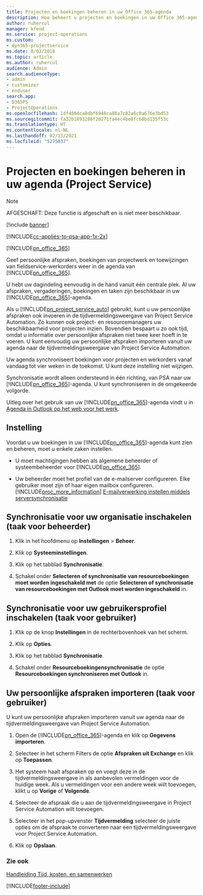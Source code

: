 ```yaml
---
title: Projecten en boekingen beheren in uw Office 365-agenda
description: Hoe beheert u projecten en boekingen in uw Office 365-agenda
author: ruhercul
manager: kfend
ms.service: project-operations
ms.custom:
- dyn365-projectservice
ms.date: 8/03/2018
ms.topic: article
ms.author: ruhercul
audience: Admin
search.audienceType:
- admin
- customizer
- enduser
search.app:
- D365PS
- ProjectOperations
ms.openlocfilehash: 1df4864ca8dbf6948ca88a7c82a6c0a676e3bd53
ms.sourcegitcommit: fa32b1893286f20271fa4ec4be8fc68bd135f53c
ms.translationtype: HT
ms.contentlocale: nl-NL
ms.lasthandoff: 02/15/2021
ms.locfileid: "5275037"
---
```

# <a name="manage-projects-and-bookings-in-your-calendar-project-service"></a>Projecten en boekingen beheren in uw agenda (Project Service)

> [!Note]
> AFGESCHAFT: Deze functie is afgeschaft en is niet meer beschikbaar.

[!include [banner](../includes/psa-now-project-operations.md)]

[!INCLUDE[cc-applies-to-psa-app-1x-2x](../includes/cc-applies-to-psa-app-1x-2x.md)]

[!INCLUDE[pn_office_365](../includes/pn-office-365.md)] 

Geef persoonlijke afspraken, boekingen van projectwerk en toewijzingen van fieldservice-werkorders weer in de agenda van [!INCLUDE[pn_office_365](../includes/pn-office-365.md)].  
  
 U hebt uw dagindeling eenvoudig in de hand vanuit één centrale plek. Al uw afspraken, vergaderingen, boekingen en taken zijn beschikbaar in uw [!INCLUDE[pn_office_365](../includes/pn-office-365.md)]-agenda.  
  
 Als u [!INCLUDE[pn_project_service_auto](../includes/pn-project-service-auto.md)] gebruikt, kunt u uw persoonlijke afspraken ook invoeren in de tijdvermeldingsweergave van Project Service Automation. Zo kunnen ook project- en resourcemanagers uw beschikbaarheid voor projecten inzien. Bovendien bespaart u zo ook tijd, omdat u informatie over persoonlijke afspraken niet twee keer hoeft in te voeren. U kunt eenvoudig uw persoonlijke afspraken importeren vanuit uw agenda naar de tijdvermeldingsweergave van Project Service Automation.  
  
 Uw agenda synchroniseert boekingen voor projecten en werkorders vanaf vandaag tot vier weken in de toekomst. U kunt deze instelling niet wijzigen.  
  
 Synchronisatie wordt alleen ondersteund in één richting, van PSA naar uw [!INCLUDE[pn_office_365](../includes/pn-office-365.md)]-agenda. U kunt synchroniseren in de omgekeerde volgorde. 
  
 Uitleg over het gebruik van uw [!INCLUDE[pn_office_365](../includes/pn-office-365.md)]-agenda vindt u in [Agenda in Outlook op het web voor het werk](https://support.office.com/article/Calendar-in-Outlook-on-the-web-for-business-5219c457-d1fe-4c2f-9032-1a816b88e936).  
  
## <a name="setup"></a>Instelling  
 Voordat u uw boekingen in uw [!INCLUDE[pn_office_365](../includes/pn-office-365.md)]-agenda kunt zien en beheren, moet u enkele zaken instellen.  
  
- U moet machtigingen hebben als algemene beheerder of systeembeheerder voor [!INCLUDE[pn_office_365](../includes/pn-office-365.md)].  
  
- Uw beheerder moet het profiel van de e-mailserver configureren. Elke gebruiker moet zijn of haar eigen mailbox configureren. [!INCLUDE[proc_more_information](../includes/proc-more-information.md)] [E-mailverwerking instellen middels serversynchronisatie](https://docs.microsoft.com/dynamics365/customerengagement/on-premises/admin/set-up-server-side-synchronization-of-email-appointments-contacts-and-tasks)  
  
## <a name="turn-on-synchronization-for-your-organization-admin-task"></a>Synchronisatie voor uw organisatie inschakelen (taak voor beheerder)  
  
1.  Klik in het hoofdmenu op **Instellingen** > **Beheer**.  
  
2.  Klik op **Systeeminstellingen**.  
  
3.  Klik op het tabblad **Synchronisatie**.  
  
4.  Schakel onder **Selecteren of synchronisatie van resourceboekingen moet worden ingeschakeld met** de optie **Selecteren of synchronisatie van resourceboekingen met Outlook moet worden ingeschakeld** in.  
  
## <a name="turn-on-synchronization-for-your-user-profile-user-task"></a>Synchronisatie voor uw gebruikersprofiel inschakelen (taak voor gebruiker)  
  
1.  Klik op de knop **Instellingen** in de rechterbovenhoek van het scherm.  
  
2.  Klik op **Opties**.  
  
3.  Klik op het tabblad **Synchronisatie**.  
  
4.  Schakel onder **Resourceboekingensynchronisatie** de optie **Resourceboekingen synchroniseren met Outlook** in.  
  
## <a name="import-your-personal-appointments-user-task"></a>Uw persoonlijke afspraken importeren (taak voor gebruiker)  
 U kunt uw persoonlijke afspraken importeren vanuit uw agenda naar de tijdvermeldingsweergave van Project Service Automation.  
  
1. Open de [!INCLUDE[pn_office_365](../includes/pn-office-365.md)]-agenda en klik op **Gegevens importeren**.  
  
2. Selecteer in het scherm Filters de optie **Afspraken uit Exchange** en klik op **Toepassen**.  
  
3. Het systeem haalt afspraken op en voegt deze in de tijdvermeldingsweergave in als aanbevolen vermeldingen voor de huidige week. Als u vermeldingen voor een andere week wilt toevoegen, klikt u op **Vorige** of **Volgende**.  
  
4. Selecteer de afspraak die u aan de tijdvermeldingsweergave in Project Service Automation wilt toevoegen.  
  
5. Selecteer in het pop-upvenster **Tijdvermelding** selecteer de juiste opties om de afspraak te converteren naar een tijdvermeldingsweergave voor Project Service Automation.  
  
6. Klik op **Opslaan**.  
  
### <a name="see-also"></a>Zie ook  
 [Handleiding Tijd, kosten, en samenwerken](../psa/time-expense-collaboration-guide.md)


[!INCLUDE[footer-include](../includes/footer-banner.md)]